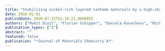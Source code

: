```yaml
---
title: "Stabilizing nickel-rich layered cathode materials by a high-charge cation doping strategy: zirconium-doped LiNi 0.6 Co 0.2 Mn 0.2 O 2"
date: 2016-01-01
publishDate: 2020-07-22T01:16:21.086095Z
authors: ["Mudit Dixit", "Florian Schipper", "Daniela Kovacheva", "Michael Talianker", "Ortal Haik", "Judith Grinblat", "Evan M Erickson", "Chandan Ghanty", "Dan T Major", "Boris Markovsky", " others"]
publication_types: ["2"]
abstract: ""
featured: false
publication: "*Journal of Materials Chemistry A*"
---
```


